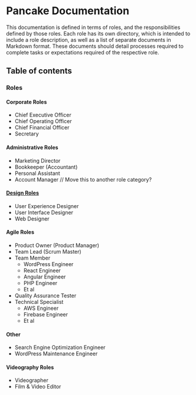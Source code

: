 # Pancake Documentation

This documentation is defined in terms of roles, and the responsibilities defined by those roles. Each role has its own directory, which is intended to include a role description, as well as a list of separate documents in Markdown format. These documents should detail processes required to complete tasks or expectations required of the respective role.

## Table of contents

### Roles

#### Corporate Roles
- Chief Executive Officer
- Chief Operating Officer
- Chief Financial Officer
- Secretary

#### Administrative Roles
- Marketing Director
- Bookkeeper (Accountant)
- Personal Assistant
- Account Manager // Move this to another role category?

#### [Design Roles](https://uxdesign.cc/the-spectrum-of-digital-design-roles-in-2018-3286390a9966)
- User Experience Designer
- User Interface Designer
- Web Designer

#### Agile Roles
- Product Owner (Product Manager)
- Team Lead (Scrum Master)
- Team Member
	- WordPress Engineer
	- React Engineer
	- Angular Engineer
	- PHP Engineer
	- Et al
- Quality Assurance Tester
- Technical Specialist
	- AWS Engineer
	- Firebase Engineer
	- Et al

#### Other
- Search Engine Optimization Engineer
- WordPress Maintenance Engineer
 
#### Videography Roles
- Videographer
- Film & Video Editor


